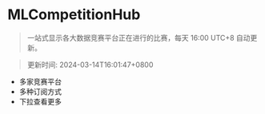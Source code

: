 # MLCompetitionHub

> 一站式显示各大数据竞赛平台正在进行的比赛，每天 16:00 UTC+8 自动更新。
  
> 更新时间: 2024-03-14T16:01:47+0800 

* 多家竞赛平台
* 多种订阅方式
* 下拉查看更多